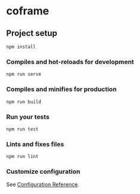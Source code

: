 <!--
 * @Descriptions: 
 * @Version: 
 * @Author: 
 * @Date: 2019-12-24 10:53:24
 * @LastEditors: dongwenjie
 * @LastEditTime: 2020-09-13 17:46:57
-->
# coframe

## Project setup
```
npm install
```

### Compiles and hot-reloads for development
```
npm run serve
```

### Compiles and minifies for production
```
npm run build
```

### Run your tests
```
npm run test
```

### Lints and fixes files
```
npm run lint
```

### Customize configuration
See [Configuration Reference](https://cli.vuejs.org/config/).

